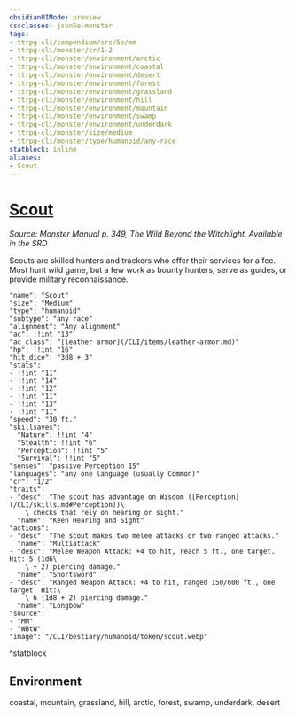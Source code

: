 ```yaml
---
obsidianUIMode: preview
cssclasses: json5e-monster
tags:
- ttrpg-cli/compendium/src/5e/mm
- ttrpg-cli/monster/cr/1-2
- ttrpg-cli/monster/environment/arctic
- ttrpg-cli/monster/environment/coastal
- ttrpg-cli/monster/environment/desert
- ttrpg-cli/monster/environment/forest
- ttrpg-cli/monster/environment/grassland
- ttrpg-cli/monster/environment/hill
- ttrpg-cli/monster/environment/mountain
- ttrpg-cli/monster/environment/swamp
- ttrpg-cli/monster/environment/underdark
- ttrpg-cli/monster/size/medium
- ttrpg-cli/monster/type/humanoid/any-race
statblock: inline
aliases:
- Scout
---
```

# [Scout](CLI/bestiary/humanoid/scout.md)
*Source: Monster Manual p. 349, The Wild Beyond the Witchlight. Available in the <span title='Systems Reference Document (5.1)'>SRD</span>*  

Scouts are skilled hunters and trackers who offer their services for a fee. Most hunt wild game, but a few work as bounty hunters, serve as guides, or provide military reconnaissance.

```statblock
"name": "Scout"
"size": "Medium"
"type": "humanoid"
"subtype": "any race"
"alignment": "Any alignment"
"ac": !!int "13"
"ac_class": "[leather armor](/CLI/items/leather-armor.md)"
"hp": !!int "16"
"hit_dice": "3d8 + 3"
"stats":
- !!int "11"
- !!int "14"
- !!int "12"
- !!int "11"
- !!int "13"
- !!int "11"
"speed": "30 ft."
"skillsaves":
  "Nature": !!int "4"
  "Stealth": !!int "6"
  "Perception": !!int "5"
  "Survival": !!int "5"
"senses": "passive Perception 15"
"languages": "any one language (usually Common)"
"cr": "1/2"
"traits":
- "desc": "The scout has advantage on Wisdom ([Perception](/CLI/skills.md#Perception))\
    \ checks that rely on hearing or sight."
  "name": "Keen Hearing and Sight"
"actions":
- "desc": "The scout makes two melee attacks or two ranged attacks."
  "name": "Multiattack"
- "desc": "Melee Weapon Attack: +4 to hit, reach 5 ft., one target. Hit: 5 (1d6\
    \ + 2) piercing damage."
  "name": "Shortsword"
- "desc": "Ranged Weapon Attack: +4 to hit, ranged 150/600 ft., one target. Hit:\
    \ 6 (1d8 + 2) piercing damage."
  "name": "Longbow"
"source":
- "MM"
- "WBtW"
"image": "/CLI/bestiary/humanoid/token/scout.webp"
```
^statblock

## Environment

coastal, mountain, grassland, hill, arctic, forest, swamp, underdark, desert